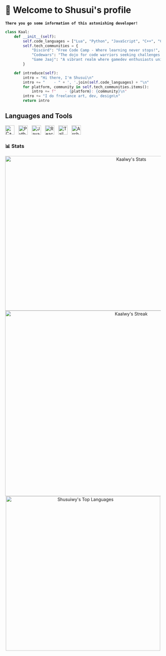 # 🍵 Welcome to Shusui's profile
**`There you go some information of this astonishing developer!`**
```py
class Kaal:
    def __init__(self):
        self.code_languages = ["Lua", "Python", "JavaScript", "C++", "C", "C#", "Java"]
        self.tech_communities = {
            "Discord": "Free Code Camp - Where learning never stops!",
            "Codewars": "The dojo for code warriors seeking challenges!",
            "Game Jaaj": "A vibrant realm where gamedev enthusiasts unite!"
        }

    def introduce(self):
        intro = "Hi there, I'm Shusui\n"
        intro += "    - " + ', '.join(self.code_languages) + "\n"
        for platform, community in self.tech_communities.items():
            intro += f"    - {platform}: {community}\n"
        intro += "I do freelance art, dev, design\n"
        return intro
```

## Languages and Tools
<img align="left" alt="C++" width="30px" style="padding-right:10px;" src="https://cdn.jsdelivr.net/gh/devicons/devicon@latest/icons/cplusplus/cplusplus-original.svg"/>     
<img align="left" alt="Python" width="30px" style="padding-right:10px;" src="https://cdn.jsdelivr.net/gh/devicons/devicon@latest/icons/python/python-original.svg"/> 
<img align="left" alt="Java" width="30px" style="padding-right:10px;" src="https://cdn.jsdelivr.net/gh/devicons/devicon@latest/icons/java/java-original.svg"/>
<img align="left" alt="React" width="30px" style="padding-right:10px;" src="https://cdn.jsdelivr.net/gh/devicons/devicon@latest/icons/react/react-original.svg"/>
<img align="left" alt="TailWind" width="30px" style="padding-right:10px;" src="https://cdn.jsdelivr.net/gh/devicons/devicon@latest/icons/tailwindcss/tailwindcss-original.svg"/>
<img align="left" alt="ArchLinux" width="30px" style="padding-right:10px;" src="https://cdn.jsdelivr.net/gh/devicons/devicon@latest/icons/archlinux/archlinux-original.svg"/> <br>

#

### 📊 Stats

<div align="center">
    <a href="https://github-readme-stats.vercel.app/api?username=Shusuiwy&theme=tokyonight&show_icons=true&hide_border=true&count_private=true">
        <img src="https://github-readme-stats.vercel.app/api?username=Shusuiwy&theme=tokyonight&show_icons=true&hide_border=true&count_private=true" alt="Kaalwy's Stats" width="800" height="500"/>
    </a>
    <br>
    <a href="https://github-readme-streak-stats.herokuapp.com/?user=Shusuiwy&theme=tokyonight&hide_border=true">
        <img src="https://github-readme-streak-stats.herokuapp.com/?user=Shusuiwy&theme=tokyonight&hide_border=true" alt="Kaalwy's Streak" width="800" height="600"/>
    </a>
    <br>
    <a href="https://github-readme-stats.vercel.app/api/top-langs/?username=Shusuiwy&theme=tokyonight&show_icons=true&hide_border=true&layout=compact">
        <img src="https://github-readme-stats.vercel.app/api/top-langs/?username=Shusuiwy&theme=tokyonight&show_icons=true&hide_border=true&layout=compact" alt="Shusuiwy's Top Languages" width="500" height="500"/>
    </a>
</div>
